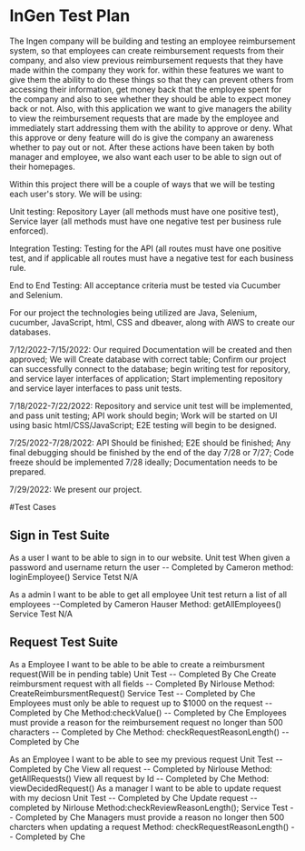 # InGen Test Plan  

The Ingen company will be building and testing an employee reimbursement system, so that employees can create reimbursement requests from their company, and also view previous reimbursement requests that they have made within the company they work for. within these features we want to give them the ability to do these things so that they can prevent others from accessing their information, get money back that the employee spent for the company and also to see whether they should be able to expect money back or not. Also, with this application we want to give managers the ability to view the reimbursement requests that are made by the employee and immediately start addressing them with the ability to approve or deny.  What this approve or deny feature will do is give the company an awareness whether to pay out or not. After these actions have been taken by both manager and employee, we also want each user to be able to sign out of their homepages.  

Within this project there will be a couple of ways that we will be testing each user's story. We will be using:  


Unit testing: Repository Layer (all methods must have one positive test), Service layer (all methods must have one negative test per business rule enforced). 

Integration Testing: Testing for the API (all routes must have one positive test, and if applicable all routes must have a negative test for each business rule. 

End to End Testing: All acceptance criteria must be tested via Cucumber and Selenium.  

 

For our project the technologies being utilized are Java, Selenium, cucumber, JavaScript, html, CSS and dbeaver, along with AWS to create our databases.  

7/12/2022-7/15/2022: Our required Documentation will be created and then approved; We will Create database with correct table; Confirm our project can successfully connect to the database; begin writing test for repository, and service layer interfaces of application; Start implementing repository and service layer interfaces to pass unit tests.  

7/18/2022-7/22/2022: Repository and service unit test will be implemented, and pass unit testing; API work should begin; Work will be started on UI using basic html/CSS/JavaScript; E2E testing will begin to be designed.  

7/25/2022-7/28/2022: API Should be finished; E2E should be finished; Any final debugging should be finished by the end of the day 7/28 or 7/27; Code freeze should be implemented 7/28 ideally; Documentation needs to be prepared.  

7/29/2022: We present our project.  


#Test Cases

## Sign in Test Suite
As a user I want to be able to sign in to our website. 
    Unit test
        When given a password and username return the user -- Completed by Cameron
            method: loginEmployee()
    Service Tetst 
        N/A

As a admin I want to be able to get all employee
    Unit test 
       return a list of all employees --Completed by Cameron Hauser 
            Method: getAllEmployees()
    Service Test
        N/A

## Request Test Suite
As a Employee I want to be able to be able to create a reimbursment request(Will be in pending table)
    Unit Test -- Completed By Che
        Create reimbursment request with all fields -- Completed By Nirlouse 
            Method: CreateReimbursmentRequest()
    Service Test -- Completed by Che
        Employees must only be able to request up to $1000 on the request -- Completed by Che
            Method:checkValue() -- Completed by Che
        Employees must provide a reason for the reimbursement request no longer than 500 characters -- Completed by Che
            Method: checkRequestReasonLength() -- Completed by Che

As an Employee I want to be able to see my previous request
    Unit Test -- Completed by Che
       View all request -- Completed by Nirlouse 
            Method: getAllRequests()
        View all request by Id -- Completed by Che 
            Method: viewDecidedRequest()
As a manager I want to be able to update request with my deciosn 
    Unit Test -- Completed by Che 
        Update request -- completed by Nirlouse 
            Method:checkReviewReasonLength();
        Service Test -- Completed by Che
            Managers must provide a reason no longer then 500 charcters when updating a request 
                Method: checkRequestReasonLength() -- Completed by Che
        




    

